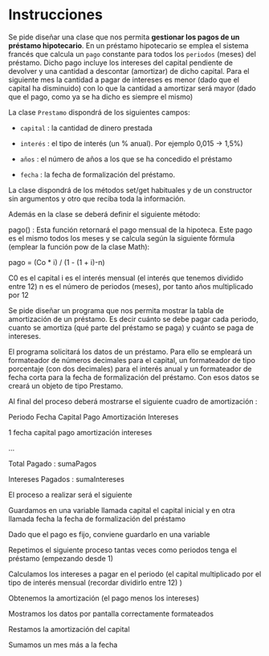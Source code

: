 # Instrucciones
Se pide diseñar una clase que nos permita **gestionar los pagos de un préstamo hipotecario**. En un préstamo hipotecario se emplea el sistema francés que calcula un `pago` constante para todos los `periodos` (meses) del préstamo. Dicho pago incluye los intereses del capital pendiente de devolver y una cantidad a descontar (amortizar) de dicho capital. Para el siguiente mes la cantidad a pagar de intereses es menor (dado que el capital ha disminuido) con lo que la cantidad a amortizar será mayor (dado que el pago, como ya se ha dicho es siempre el mismo)

 

La clase `Prestamo` dispondrá de los siguientes campos:

 

- `capital` : la cantidad de dinero prestada

- `interés` : el tipo de interés (un % anual). Por ejemplo 0,015 → 1,5%)

- `años` : el número de años a los que se ha concedido el préstamo

- `fecha` : la fecha de formalización del préstamo.

 

La clase dispondrá de los métodos set/get habituales y de un constructor sin argumentos y otro que reciba toda la información.

 

Además en la clase se deberá definir el siguiente método:

 

pago() : Esta función retornará el pago mensual de la hipoteca. Este pago es el mismo todos los meses y se calcula según la siguiente fórmula (emplear la función pow de la clase Math):

 

pago = (Co * i) / (1 - (1 + i)-n)

C0 es el capital
i es el interés mensual (el interés que tenemos dividido entre 12)
n es el número de periodos (meses), por tanto años multiplicado por 12
 

Se pide diseñar un programa que nos permita mostrar la tabla de amortización de un préstamo. Es decir cuánto se debe pagar cada periodo, cuanto se amortiza (qué parte del préstamo se paga) y cuánto se paga de intereses.

 

El programa solicitará los datos de un préstamo. Para ello se empleará un formateador de números decimales para el capital, un formateador de tipo porcentaje (con dos decimales) para el interés anual y un formateador de fecha corta para la fecha de formalización del préstamo. Con esos datos se creará un objeto de tipo Prestamo.

 

Al final del proceso deberá mostrarse el siguiente cuadro de amortización :

 

Periodo    Fecha       Capital     Pago        Amortización           Intereses

1          fecha       capital     pago        amortización           intereses

…

 

Total Pagado : sumaPagos

Intereses Pagados : sumaIntereses

 

El proceso a realizar será el siguiente

Guardamos en una variable llamada capital el capital inicial y en otra llamada fecha la fecha de formalización del préstamo

Dado que el pago es fijo, conviene guardarlo en una variable

Repetimos el siguiente proceso tantas veces como periodos tenga el préstamo (empezando desde 1)

Calculamos los intereses a pagar en el periodo (el capital multiplicado por el tipo de interés mensual (recordar dividirlo entre 12) )

Obtenemos la amortización (el pago menos los intereses)

Mostramos los datos por pantalla correctamente formateados

Restamos la amortización del capital

Sumamos un mes más a la fecha
